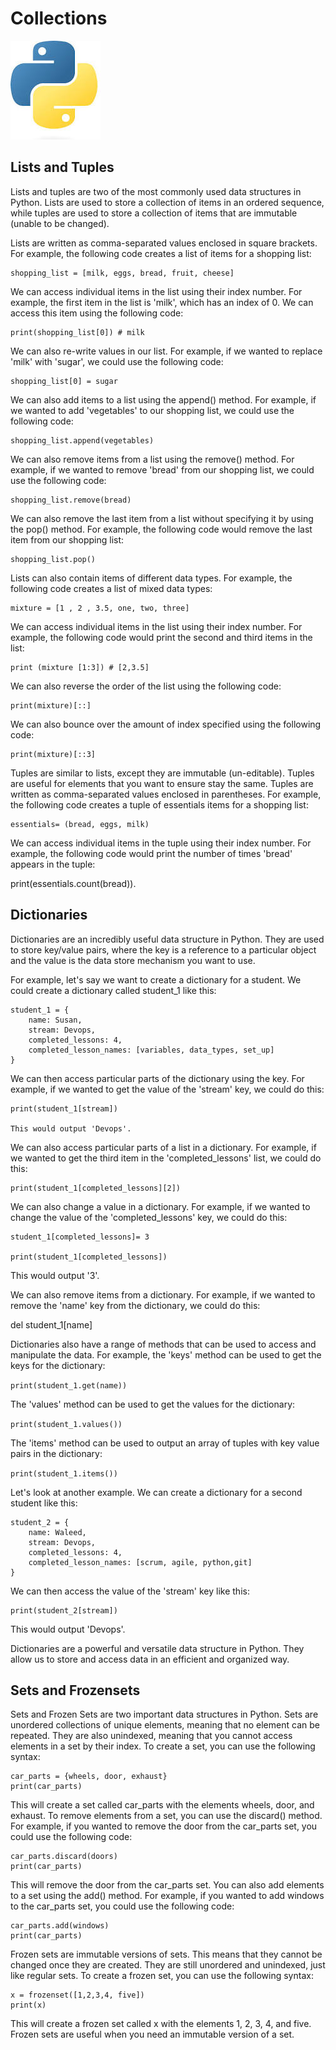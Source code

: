 # Collections 
![img.png](img.png)
## Lists and Tuples

Lists and tuples are two of the most commonly used data structures in Python. Lists are used to store a collection of items in an ordered sequence, while tuples are used to store a collection of items that are immutable (unable to be changed).

Lists are written as comma-separated values enclosed in square brackets. For example, the following code creates a list of items for a shopping list:
````
shopping_list = [milk, eggs, bread, fruit, cheese]
````
We can access individual items in the list using their index number. For example, the first item in the list is 'milk', which has an index of 0. We can access this item using the following code:
````
print(shopping_list[0]) # milk
````
We can also re-write values in our list. For example, if we wanted to replace 'milk' with 'sugar', we could use the following code:
````
shopping_list[0] = sugar
````
We can also add items to a list using the append() method. For example, if we wanted to add 'vegetables' to our shopping list, we could use the following code:
````
shopping_list.append(vegetables)
````
We can also remove items from a list using the remove() method. For example, if we wanted to remove 'bread' from our shopping list, we could use the following code:
````
shopping_list.remove(bread)
````
We can also remove the last item from a list without specifying it by using the pop() method. For example, the following code would remove the last item from our shopping list:
````
shopping_list.pop()
````
Lists can also contain items of different data types. For example, the following code creates a list of mixed data types:
````
mixture = [1 , 2 , 3.5, one, two, three]
````
We can access individual items in the list using their index number. For example, the following code would print the second and third items in the list:
````
print (mixture [1:3]) # [2,3.5]
````
We can also reverse the order of the list using the following code:
````
print(mixture)[::]
````
We can also bounce over the amount of index specified using the following code:
````
print(mixture)[::3]
````
Tuples are similar to lists, except they are immutable (un-editable). Tuples are useful for elements that you want to ensure stay the same. Tuples are written as comma-separated values enclosed in parentheses. For example, the following code creates a tuple of essentials items for a shopping list:
````
essentials= (bread, eggs, milk)
````
We can access individual items in the tuple using their index number. For example, the following code would print the number of times 'bread' appears in the tuple:

print(essentials.count(bread)).


## Dictionaries



Dictionaries are an incredibly useful data structure in Python. They are used to store key/value pairs, where the key is a reference to a particular object and the value is the data store mechanism you want to use. 

For example, let's say we want to create a dictionary for a student. We could create a dictionary called student_1 like this: 
``````
student_1 = {
    name: Susan,
    stream: Devops,
    completed_lessons: 4,
    completed_lesson_names: [variables, data_types, set_up]
}
``````

We can then access particular parts of the dictionary using the key. For example, if we wanted to get the value of the 'stream' key, we could do this:
````
print(student_1[stream])

This would output 'Devops'. 
````
We can also access particular parts of a list in a dictionary. For example, if we wanted to get the third item in the 'completed_lessons' list, we could do this:
````
print(student_1[completed_lessons][2])
````
We can also change a value in a dictionary. For example, if we wanted to change the value of the 'completed_lessons' key, we could do this:
````
student_1[completed_lessons]= 3

print(student_1[completed_lessons])
````
This would output '3'. 

We can also remove items from a dictionary. For example, if we wanted to remove the 'name' key from the dictionary, we could do this:

del student_1[name]

Dictionaries also have a range of methods that can be used to access and manipulate the data. For example, the 'keys' method can be used to get the keys for the dictionary:

```print(student_1.get(name))```

The 'values' method can be used to get the values for the dictionary:

```print(student_1.values())```

The 'items' method can be used to output an array of tuples with key value pairs in the dictionary:

```print(student_1.items())```

Let's look at another example. We can create a dictionary for a second student like this:
````
student_2 = {
    name: Waleed,
    stream: Devops,
    completed_lessons: 4,
    completed_lesson_names: [scrum, agile, python,git]
}
````
We can then access the value of the 'stream' key like this:
````
print(student_2[stream])
````
This would output 'Devops'. 

Dictionaries are a powerful and versatile data structure in Python. They allow us to store and access data in an efficient and organized way.

## Sets and Frozensets

Sets and Frozen Sets are two important data structures in Python. Sets are unordered collections of unique elements, meaning that no element can be repeated. They are also unindexed, meaning that you cannot access elements in a set by their index. To create a set, you can use the following syntax: 
````
car_parts = {wheels, door, exhaust} 
print(car_parts) 
````
This will create a set called car_parts with the elements wheels, door, and exhaust. To remove elements from a set, you can use the discard() method. For example, if you wanted to remove the door from the car_parts set, you could use the following code: 
````
car_parts.discard(doors) 
print(car_parts)
````
This will remove the door from the car_parts set. You can also add elements to a set using the add() method. For example, if you wanted to add windows to the car_parts set, you could use the following code: 
````
car_parts.add(windows) 
print(car_parts)
````
Frozen sets are immutable versions of sets. This means that they cannot be changed once they are created. They are still unordered and unindexed, just like regular sets. To create a frozen set, you can use the following syntax: 
````
x = frozenset([1,2,3,4, five]) 
print(x)
````
This will create a frozen set called x with the elements 1, 2, 3, 4, and five. Frozen sets are useful when you need an immutable version of a set.